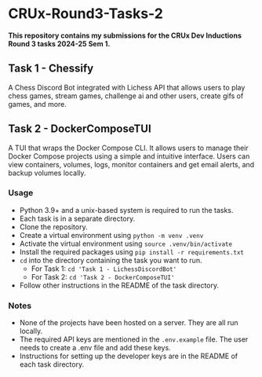 # CRUx-Round3-Tasks-2

**This repository contains my submissions for the CRUx Dev Inductions Round 3 tasks 2024-25 Sem 1.**

## Task 1 - Chessify

A Chess Discord Bot integrated with Lichess API that allows users to play chess games, stream games, challenge ai and other users, create gifs of games, and more.

## Task 2 - DockerComposeTUI

A TUI that wraps the Docker Compose CLI. It allows users to manage their Docker Compose projects using a simple and intuitive interface. Users can view containers, volumes, logs, monitor containers and get email alerts, and backup volumes locally.

### Usage

- Python 3.9+ and a unix-based system is required to run the tasks.
- Each task is in a separate directory.
- Clone the repository.
- Create a virtual environment using `python -m venv .venv`
- Activate the virtual environment using `source .venv/bin/activate`
- Install the required packages using `pip install -r requirements.txt`
- `cd` into the directory containing the task you want to run.
  - For Task 1: `cd 'Task 1 - LichessDiscordBot'`
  - For Task 2: `cd 'Task 2 - DockerComposeTUI'`
- Follow other instructions in the README of the task directory.

### Notes

- None of the projects have been hosted on a server. They are all run locally.
- The required API keys are mentioned in the `.env.example` file. The user needs to create a .env file and add these keys.
- Instructions for setting up the developer keys are in the README of each task directory.
